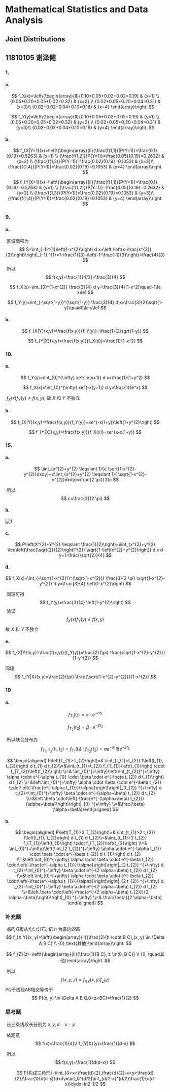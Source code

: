 # Mathematical Statistics and Data Analysis

## Joint Distributions

## 11810105 谢泽健

### 1.

#### a.

$$
f_X(x)=\left\{\begin{array}{ll}{0.10+0.05+0.02+0.02=0.19} & {x=1} \\ {0.05+0.20+0.05+0.02=0.32} & {x=2}  \\ {0.02+0.05+0.20+0.04=0.31} & {x=3}\\
{0.02+0.02+0.04+0.10=0.18} & {x=4}
\end{array}\right.
$$

$$
f_Y(y)=\left\{\begin{array}{ll}{0.10+0.05+0.02+0.02=0.19} & {y=1} \\ {0.05+0.20+0.05+0.02=0.32} & {y=2}  \\ {0.02+0.05+0.20+0.04=0.31} & {y=3}\\
{0.02+0.02+0.04+0.10=0.18} & {y=4}
\end{array}\right.
$$

#### b.

$$
f_{X|Y=1}(x)=\left\{\begin{array}{ll}{\frac{f(1,1)}{P(Y=1)}=\frac{0.1}{0.19}=0.5263} & {x=1} \\ {\frac{f(1,2)}{P(Y=1)}=\frac{0.05}{0.19}=0.2632} & {x=2}  \\ {\frac{f(1,3)}{P(Y=1)}=\frac{0.02}{0.19}=0.1053} & {x=3}\\
{\frac{f(1,4)}{P(Y=1)}=\frac{0.02}{0.19}=0.1053} & {x=4}
\end{array}\right.
$$

$$
f_{Y|X=1}(x)=\left\{\begin{array}{ll}{\frac{f(1,1)}{P(Y=1)}=\frac{0.1}{0.19}=0.5263} & {y=1} \\ {\frac{f(1,2)}{P(Y=1)}=\frac{0.05}{0.19}=0.2632} & {y=2}  \\ {\frac{f(1,3)}{P(Y=1)}=\frac{0.02}{0.19}=0.1053} & {y=3}\\
{\frac{f(1,4)}{P(Y=1)}=\frac{0.02}{0.19}=0.1053} & {y=4}
\end{array}\right.
$$

### 9.

#### a.

​	区域面积为
$$
S=\int_{-1}^{1}\left(1-x^{2}\right) d x=\left.\left(x-\frac{x^{3}}{3}\right)\right|_{-1} ^{1}=1-\frac{1}{3}-\left(-1-\frac{-1}{3}\right)=\frac{4}{3}
$$
​	所以
$$
f(x,y)=\frac{1}{4/3}=\frac{3}{4}
$$

$$
f_X(x)=\int_{0}^{1-x^{2}} \frac{3}{4} d y=\frac{3}{4}(1-x^2)\quad-1\le x\le1
$$

$$
f_Y(y)=\int_{-\sqrt{1-y}}^{\sqrt{1-y}} \frac{3}{4} d x=\frac{3}{2}\sqrt{1-y}\quad0\le y\le1
$$

#### b.

$$
f_{X|Y}(x,y)=\frac{f(x,y)}{f_Y(y)}=\frac{1}{2\sqrt{1-y}}
$$

$$
f_{Y|X}(x,y)=\frac{f(x,y)}{f_X(x)}=\frac{1}{1-x^2}
$$

### 10.

#### a.

$$
f_Y(y)=\int_{0}^{\infty} xe^{-x(y+1)} d x=\frac{1}{1+y^2}
$$

$$
f_X(x)=\int_{0}^{\infty} xe^{-x(y+1)} d y=\frac{1}{e^x}
$$

​	$f_X(x)f_Y(y)\neq f(x,y)$, 故 $X$ 和 $Y$ 不独立

#### b.

$$
f_{X|Y}(x,y)=\frac{f(x,y)}{f_Y(y)}=xe^{-x(1+y)}\left(1+y^{2}\right)
$$

$$
f_{Y|X}(x,y)=\frac{f(x,y)}{f_X(x)}=xe^{x-x(1+y)}
$$

### 15.

#### a.

$$
\iint_{x^{2}+y^{2} \leqslant 1}{c \sqrt{1-x^{2}-y^{2}}dxdy}=c\iint_{x^{2}+y^{2} \leqslant 1}{ \sqrt{1-x^{2}-y^{2}}dxdy}=\frac{2 \pi}{3}c
$$

​	所以
$$
c=\frac{3}{2 \pi}
$$

#### b.

![1](1.svg)

#### c.

$$
P\left(X^{2}+Y^{2} \leqslant \frac{1}{2}\right)=\iint_{x^{2}+y^{2} \leq\left(\frac{\sqrt{2}}{2}\right)^{2}}  \sqrt{1-\left(x^{2}+y^{2}\right)} d x d y=1-\frac{\sqrt{2}}{4}
$$

#### d.

$$
f_X(x)=\int_{-\sqrt{1-x^{2}}}^{\sqrt{1-x^{2}}} \frac{3}{2 \pi}  \sqrt{1-x^{2}-y^{2}} d y=\frac{3}{4} \left(1-x^{2}\right)
$$

​	同理可得
$$
f_Y(y)=\frac{3}{4} \left(1-y^{2}\right)
$$
​	验证
$$
	f_X(x)f_Y(y)\neq f(x,y)
$$
​	故 $X$ 和 $Y$ 不独立

#### e.

$$
f_{X|Y}(x,y)=\frac{f(x,y)}{f_Y(y)}=\frac{2}{\pi}  \frac{\sqrt{1-x^{2}-y^{2}}}{1-y^{2}}
$$

同理
$$
f_{Y|X}(x,y)=\frac{2}{\pi}  \frac{\sqrt{1-x^{2}-y^{2}}}{1-x^{2}}
$$

### 19

#### a.

$$
f_{T_1}(t_1)=\alpha \cdot e^{-\alpha t_{1}}
$$

$$
f_{T_2}(t_2)=\beta \cdot e^{-\beta t_{2}}
$$

​	所以联合分布为
$$
f_{T_{1}, T_{2}}\left(t_{1}, t_{2}\right)=f_{T_{1}}\left(t_{1}\right) \cdot f_{T_{2}}\left(t_{2}\right)=\alpha  e^{-\alpha t_{1}}  \beta  e^{-\beta t_{2}}
$$

$$
\begin{aligned} P\left(T_{1}>T_{2}\right)=& \iint_{t_{1}>t_{2}} f\left(t_{1}, t_{2}\right) d t_{1} d t_{2}\\=&\iint_{t_{1}>t_{2}} f_{T_{1}}\left(t_{1}\right) \cdot f_{T_{2}}\left(t_{2}\right)  \\=& \int_{0}^{+\infty}\left(\int_{t_{2}}^{+\infty} \alpha \cdot e^{-\alpha t_{1}} \cdot \beta \cdot e^{-\beta t_{2}} d t_{1}\right) d t_{2} \\=&\left.\int_{0}^{+\infty} \alpha \cdot \beta \cdot e^{-\beta t_{2}} \cdot\left(-\frac{e^{-\alpha t_{1}}}{\alpha}\right)\right|_{t_{2}} ^{+\infty} d t_{2}=\int_{0}^{+\infty} \beta \cdot e^{-(\alpha+\beta) t_{2}} d t_{2} \\=&\left.\beta \cdot\left(-\frac{e^{-(\alpha+\beta) t_{2}}}{\alpha+\beta}\right)\right|_{0} ^{+\infty}
\\=&\frac{\beta}{\alpha+\beta}\end{aligned}
$$

#### b.

$$
\begin{aligned} P\left(T_{1}>2 T_{2}\right)=& \int_{t_{1}>2 t_{2}} f\left(t_{1}, t_{2}\right) d t_{1} d t_{2}\\=&\iint_{t_{1}>2 t_{2}} f_{T_{1}}\left(t_{1}\right) \cdot f_{T_{2}}\left(t_{2}\right) \\=& \int_{0}^{+\infty}\left(\int_{2 t_{2}}^{+\infty} \alpha \cdot e^{-\alpha t_{1}} \cdot \beta \cdot e^{-\beta t_{2}} d t_{1}\right) d t_{2} \\=&\left.\int_{0}^{+\infty} \alpha \cdot \beta \cdot e^{-\beta t_{2}} \cdot\left(-\frac{e^{-\alpha t_{1}}}{\alpha}\right)\right|_{2 t_{2}} ^{+\infty} d t_{2}=\int_{0}^{+\infty} \beta \cdot e^{-(2 \alpha+\beta) t_{2}} d t_{2} \\=&\left.\int_{0}^{+\infty} \alpha \cdot \beta \cdot e^{-\beta t_{2}} \cdot\left(-\frac{e^{-\alpha t_{1}}}{\alpha}\right)\right|_{2 t_{2}} ^{+\infty} d t_{2}=\int_{0}^{+\infty} \beta \cdot e^{-(2 \alpha+\beta) t_{2}} d t_{2} \\=&\left.\beta \cdot\left(-\frac{e^{-(2 \alpha+\beta) t_{2}}}{2 \alpha+\beta}\right)\right|_{0} ^{+\infty} \\=& \frac{\beta}{2 \alpha+\beta}
\end{aligned}
$$

### 补充题

​	点$P,Q$服从均匀分布, 记 $h$ 为底边的高
$$
f_{X Y}(x, y)=\left\{\begin{array}{ll}{\frac{2}{h \cdot B C},(x, y) \in \Delta A B C} \\ {0},\text{其他}\end{array}\right.
$$

$$
f_{Z}(z)=\left\{\begin{array}{ll}{\frac{1}{B C}, z \in(0, B C)} \\ {0, \quad其他}\end{array}\right.
$$

​	所以
$$
f(x, y, z)=f_{X Y}(x, y) f_{Z}(z)
$$
​	PQ于线段AB相交等价于
$$
P((x, y) \in \Delta A B Q,0<z<BC)=\frac{1}{2}
$$

### 思考题

​	设三条线段长分别为 $x,y,d-x-y$

​	依题意
$$
f(x)=\frac{1}{d}\\
f_{Y|X}(y)=\frac{1}{d-x}
$$

​	所以
$$
f(x,y)=\frac{1}{d(d-x)}
$$

$$
P(构成三角形)=\iint_{0<x<\frac{d}{2},\frac{d}{2}-x<y<\frac{d}{2}}\frac{1}{d(d-x)}dxdy=\int_0^{d/2}\int_{d/2-x}^{d/2}\frac{1}{d(d-x)}dydx=ln2-1/2
$$

​	